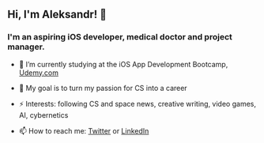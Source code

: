 ## Hi, I'm Aleksandr! 👋

### I'm an aspiring iOS developer, medical doctor and project manager.

- 🌱  I’m currently studying at the iOS App Development Bootcamp, [Udemy.com](https://www.udemy.com/share/101WsW3@3rhQrAMzBs7qXYQSDrWXfHwghzCXuNdQrizFIy9f2Tab7dbRvQ5bxAA6URNWzr5O-g==/)
 
- 🔭  My goal is to turn my passion for CS into a career

- ⚡ Interests: following CS and space news, creative writing, video games, AI, cybernetics
 
- 📫  How to reach me: [Twitter](https://www.twitter.com/morozov_dev) or [LinkedIn](https://www.linkedin.com/in/aleksandr-mor/)




<!--
**aleksandr-mor/aleksandr-mor** is a ✨ _special_ ✨ repository because its `README.md` (this file) appears on your GitHub profile.

Here are some ideas to get you started:


- 🌱 I’m currently learning ...
- 👯 I’m looking to collaborate on ...
- 🤔 I’m looking for help with ...
- 💬 Ask me about ...

- 😄 Pronouns: ...
- ⚡ Fun fact: ...
-->
